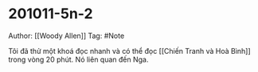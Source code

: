 # 201011-5n-2

Author: [[Woody Allen]]
Tag: #Note

Tôi đã thử một khoá đọc nhanh và có thể đọc [[Chiến Tranh và Hoà Bình]] trong vòng 20 phút. Nó liên quan đến Nga.